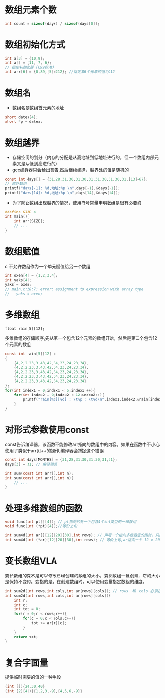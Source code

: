 # 数组元素个数
```c
int count = sizeof(days) / sizeof(days[0]);
```

# 数组初始化方式
```c
int a[3] = {10,9};
int a[] = {11, 7, 6};
// 指定初始化器 (C99标准)
int arr[6] = {0,89,[5]=212}; //指定第6个元素的值为212
```

# 数组名
- 数组名是数组首元素的地址
```c
short dates[4];
short *p = dates;
```

# 数组越界
- 存储空间的划分（内存的分配是从高地址到低地址进行的，但一个数组内部元素又是从低到高进行的）
- gcc编译器只会给出警告,然后继续编译，越界处的值是随机的
```c
const int days[] = {31,28,31,30,31,30,31,31,30,31,30,31,[13]=67};
// 越界数组
printf("days[-1]: %d,地址:%p \n",days[-1],&days[-1]);
printf("days[14]: %d,地址:%p \n",days[14],&days[14]);
```
- 为了防止数组出现越界的情况，使用符号常量申明数组是很有必要的
```c
#define SIZE 4
int main(){
    int arr[SIZE];
    // ...
}
```

# 数组赋值
c 不允许数组作为一个单元赋值给另一个数组
```c
int oxen[4] = {1,2,3,4};
int yaks[4];
yaks = oxen;
// main.c:28:7: error: assignment to expression with array type
//   yaks = oxen;
```

# 多维数组
```
float rain[5][12];
```
多维数组的存储顺序,先从第一个包含12个元素的数组开始，然后是第二个包含12个元素的数组
```c
const int rain[5][12] =
{
    {4,2,2,23,3,43,42,34,23,24,23,34},
    {4,2,2,23,3,43,42,34,23,24,23,34},
    {4,2,2,23,3,43,42,34,23,24,23,34},
    {4,2,2,23,3,43,42,34,23,24,23,34},
    {4,2,2,23,3,43,42,34,23,24,23,34}
};
for(int index1 = 0;index1 < 5;index1 ++){
    for(int index2 = 0;index2 < 12;index2++){
        printf("rain[%d][%d] : \t%p : \t%d\n",index1,index2,&rain[index1][index2],rain[index1][index2]);
    }
}
```


# 对形式参数使用const
const告诉编译器，该函数不能修改arr指向的数组中的内容。如果在函数中不小心使用了类似于arr[i]++的操作,编译器会捕捉这个错误
```c
const int days[MONTHS] = {31,28,31,30,31,30,31,31};
days[3] = 31; // 编译错误
```

```c
int sum(const int arr[],int n);
int sum(const int arr[],int n){
    // ...
}
```

# 处理多维数组的函数

```c
void func(int pt[][4]); // pt指向的是一个包含4个int类型的一维数组
void func(int (*pt)[4]);//等价上句

int sum4d(int ar[][12][20][30],int rows); // 声明一个指向多维数组的指针，只能省略最左边括号中的值
int sum4d(int (*ar)[12][20][30],int rows); // 等价上句,ar指向一个 12 x 20 x 30 的int数组
```

# 变长数组VLA
变长数组的变不是可以修改已经创建的数组的大小。变长数组一旦创建，它的大小是保持不变的。变指的是，在创建数组时，可以使用变量指定数组的维度。
```c
int sum2d(int rows,int cols,int ar[rows][cols]); // rows　和　cols 必须在 ar 前面
int sum2d(int rows,int cols,int ar[rows][cols]){
    int r;
    int c;
    int tot = 0;
    for(r = 0;r < rows;r++){
        for(c = 0;c < cols;c++){
            tot += ar[r][c];
        }
    }
    return tot;
}
```

# 复合字面量
提供临时需要的值的一种手段
```c
(int []){20,30,40}
(int [2][4]){{1,2,3,-9},{4,5,6,-9}}
```
